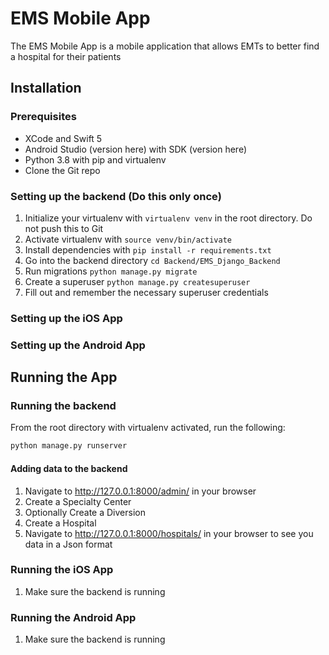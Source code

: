 # EMS Mobile App

The EMS Mobile App is a mobile application that allows EMTs to better find a hospital for their patients

## Installation

### Prerequisites
- XCode and Swift 5
- Android Studio (version here) with SDK (version here)
- Python 3.8 with pip and virtualenv
- Clone the Git repo

### Setting up the backend (Do this only once)
1. Initialize your virtualenv with ```virtualenv venv``` in the root directory. Do not push this to Git
2. Activate virtualenv with ```source venv/bin/activate```
3. Install dependencies with ```pip install -r requirements.txt```
4. Go into the backend directory ```cd Backend/EMS_Django_Backend```
5. Run migrations ```python manage.py migrate```
6. Create a superuser ```python manage.py createsuperuser```
7. Fill out and remember the necessary superuser credentials

### Setting up the iOS App

### Setting up the Android App


## Running the App

### Running the backend
From the root directory with virtualenv activated, run the following:

```bash
python manage.py runserver
```
#### Adding data to the backend
1. Navigate to http://127.0.0.1:8000/admin/ in your browser
2. Create a Specialty Center
3. Optionally Create a Diversion
4. Create a Hospital
5. Navigate to http://127.0.0.1:8000/hospitals/ in your browser to see you data in a Json format

### Running the iOS App
1. Make sure the backend is running

### Running the Android App
1. Make sure the backend is running
